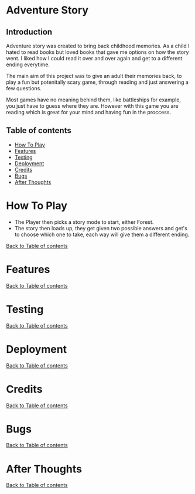 # Adventure Story

## Introduction 

Adventure story was created to bring back childhood memories. As a child I hated to read books but loved books that gave me options on how the story went. I liked how I could read it over and over again and get to a different ending everytime.

The main aim of this project was to give an adult their memories back, to play a fun but potenitally scary game, through reading and just answering a few questions.

Most games have no meaning behind them, like battleships for example, you just have to guess where they are. However with this game you are reading which is great for your mind and having fun in the proccess.

## Table of contents
* [How To Play](#How_To_Play)
* [Features](#Features)
* [Testing](#Testing)
* [Deployment](#Deployment)
* [Credits](#Credits)
* [Bugs](#Bugs)
* [After Thoughts](#After_Thoughts)

# How To Play

- The Player then picks a story mode to start, either Forest.
- The story then loads up, they get given two possible answers and get's to choose which one to take, each way will give them a different ending.


[Back to Table of contents](#table-of-contents)

# Features

[Back to Table of contents](#table-of-contents)

# Testing

[Back to Table of contents](#table-of-contents)

# Deployment

[Back to Table of contents](#table-of-contents)

# Credits

[Back to Table of contents](#table-of-contents)

# Bugs

[Back to Table of contents](#table-of-contents)

# After Thoughts

[Back to Table of contents](#table-of-contents)